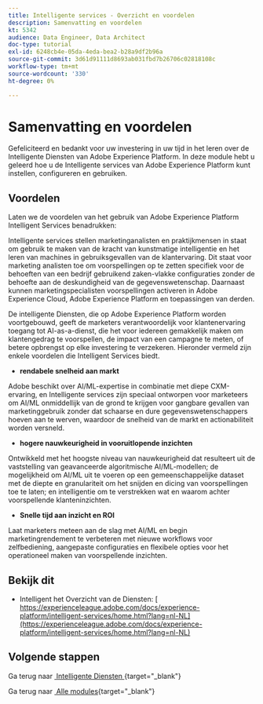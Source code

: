 ```yaml
---
title: Intelligente services - Overzicht en voordelen
description: Samenvatting en voordelen
kt: 5342
audience: Data Engineer, Data Architect
doc-type: tutorial
exl-id: 6248cb4e-05da-4eda-bea2-b28a9df2b96a
source-git-commit: 3d61d91111d8693ab031fbd7b26706c02818108c
workflow-type: tm+mt
source-wordcount: '330'
ht-degree: 0%

---
```


# Samenvatting en voordelen

Gefeliciteerd en bedankt voor uw investering in uw tijd in het leren over de Intelligente Diensten van Adobe Experience Platform.
In deze module hebt u geleerd hoe u de Intelligente services van Adobe Experience Platform kunt instellen, configureren en gebruiken.

## Voordelen

Laten we de voordelen van het gebruik van Adobe Experience Platform Intelligent Services benadrukken:

Intelligente services stellen marketinganalisten en praktijkmensen in staat om gebruik te maken van de kracht van kunstmatige intelligentie en het leren van machines in gebruiksgevallen van de klantervaring. Dit staat voor marketing analisten toe om voorspellingen op te zetten specifiek voor de behoeften van een bedrijf gebruikend zaken-vlakke configuraties zonder de behoefte aan de deskundigheid van de gegevenswetenschap. Daarnaast kunnen marketingspecialisten voorspellingen activeren in Adobe Experience Cloud, Adobe Experience Platform en toepassingen van derden.

De intelligente Diensten, die op Adobe Experience Platform worden voortgebouwd, geeft de marketers verantwoordelijk voor klantenervaring toegang tot AI-as-a-dienst, die het voor iedereen gemakkelijk maken om klantengedrag te voorspellen, de impact van een campagne te meten, of betere opbrengst op elke investering te verzekeren. Hieronder vermeld zijn enkele voordelen die Intelligent Services biedt.

- **rendabele snelheid aan markt**

Adobe beschikt over AI/ML-expertise in combinatie met diepe CXM-ervaring, en Intelligente services zijn speciaal ontworpen voor marketeers om AI/ML onmiddellijk van de grond te krijgen voor gangbare gevallen van marketinggebruik zonder dat schaarse en dure gegevenswetenschappers hoeven aan te werven, waardoor de snelheid van de markt en actionabiliteit worden versneld.

- **hogere nauwkeurigheid in vooruitlopende inzichten**

Ontwikkeld met het hoogste niveau van nauwkeurigheid dat resulteert uit de vaststelling van geavanceerde algoritmische AI/ML-modellen; de mogelijkheid om AI/ML uit te voeren op een gemeenschappelijke dataset met de diepte en granulariteit om het snijden en dicing van voorspellingen toe te laten; en intelligentie om te verstrekken wat en waarom achter voorspellende klanteninzichten.

- **Snelle tijd aan inzicht en ROI**

Laat marketers meteen aan de slag met AI/ML en begin marketingrendement te verbeteren met nieuwe workflows voor zelfbediening, aangepaste configuraties en flexibele opties voor het operationeel maken van voorspellende inzichten.

## Bekijk dit

- Intelligent het Overzicht van de Diensten: [&#x200B; https://experienceleague.adobe.com/docs/experience-platform/intelligent-services/home.html?lang=nl-NL](https://experienceleague.adobe.com/docs/experience-platform/intelligent-services/home.html?lang=nl-NL)

## Volgende stappen

Ga terug naar [&#x200B; Intelligente Diensten &#x200B;](./intelligent-services.md){target="_blank"}

Ga terug naar [&#x200B; Alle modules &#x200B;](./../../../../overview.md){target="_blank"}
